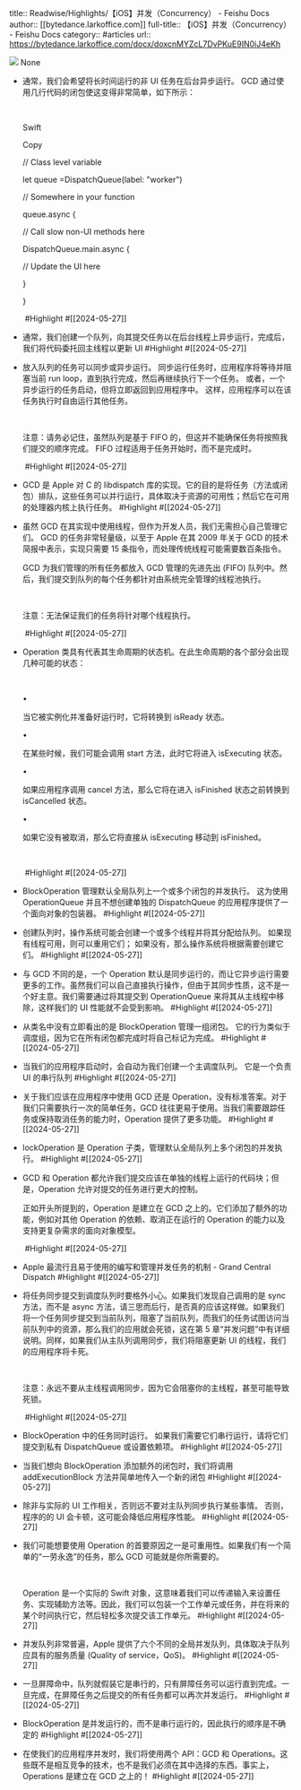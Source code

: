 title:: Readwise/Highlights/【iOS】并发（Concurrency） - Feishu Docs
author:: [[bytedance.larkoffice.com]]
full-title:: 【iOS】并发（Concurrency） - Feishu Docs
category:: #articles
url:: https://bytedance.larkoffice.com/docx/doxcnMYZcL7DvPKuE9IN0iJ4eKh

![](https://readwise-assets.s3.amazonaws.com/static/images/article2.74d541386bbf.png)
None

- 通常，我们会希望将长时间运行的非 UI 任务在后台异步运行。 GCD 通过使用几行代码的闭包使这变得非常简单，如下所示：​
  
  ​
  
  Swift
  
  Copy
  
  // Class level variable​
  
  let queue \=DispatchQueue(label: "worker")​
  
  // Somewhere in your function​
  
  queue.async {​
  
  // Call slow non-UI methods here​
  
  DispatchQueue.main.async {​
  
  // Update the UI here​
  
  }​
  
  }​
  
  ​ #Highlight #[[2024-05-27]]
- 通常，我们创建一个队列，向其提交任务以在后台线程上异步运行，完成后，我们将代码委托回主线程以更新 UI #Highlight #[[2024-05-27]]
- 放入队列的任务可以同步或异步运行。 同步运行任务时，应用程序将等待并阻塞当前 run loop，直到执行完成，然后再继续执行下一个任务。 或者，一个异步运行的任务启动，但将立即返回到应用程序中。 这样，应用程序可以在该任务执行时自由运行其他任务。​
  
  ​
  
  注意：请务必记住，虽然队列是基于 FIFO 的，但这并不能确保任务将按照我们提交的顺序完成。 FIFO 过程适用于任务开始时，而不是完成时。​
  
  ​ #Highlight #[[2024-05-27]]
- GCD 是 Apple 对 C 的 libdispatch 库的实现。它的目的是将任务（方法或闭包）排队，这些任务可以并行运行，具体取决于资源的可用性；然后它在可用的处理器内核上执行任务。 #Highlight #[[2024-05-27]]
- 虽然 GCD 在其实现中使用线程，但作为开发人员，我们无需担心自己管理它们。 GCD 的任务非常轻量级，以至于 Apple 在其 2009 年关于 GCD 的技术简报中表示，实现只需要 15 条指令，而处理传统线程可能需要数百条指令。​
  
  GCD 为我们管理的所有任务都放入 GCD 管理的先进先出 (FIFO) 队列中。然后，我们提交到队列的每个任务都针对由系统完全管理的线程池执行。​
  
  ​
  
  注意：无法保证我们的任务将针对哪个线程执行。​
  
  ​ #Highlight #[[2024-05-27]]
- Operation 类具有代表其生命周期的状态机。在此生命周期的各个部分会出现几种可能的状态：​
  
  ​
  
  •
  
  当它被实例化并准备好运行时，它将转换到 isReady 状态。​
  
  •
  
  在某些时候，我们可能会调用 start 方法，此时它将进入 isExecuting 状态。​
  
  •
  
  如果应用程序调用 cancel 方法，那么它将在进入 isFinished 状态之前转换到 isCancelled 状态。​
  
  •
  
  如果它没有被取消，那么它将直接从 isExecuting 移动到 isFinished。​
  
  ​
  
  ​ #Highlight #[[2024-05-27]]
- BlockOperation 管理默认全局队列上一个或多个闭包的并发执行。 这为使用 OperationQueue 并且不想创建单独的 DispatchQueue 的应用程序提供了一个面向对象的包装器。 #Highlight #[[2024-05-27]]
- 创建队列时，操作系统可能会创建一个或多个线程并将其分配给队列。 如果现有线程可用，则可以重用它们； 如果没有，那么操作系统将根据需要创建它们。 #Highlight #[[2024-05-27]]
- 与 GCD 不同的是，一个 Operation 默认是同步运行的，而让它异步运行需要更多的工作。虽然我们可以自己直接执行操作，但由于其同步性质，这不是一个好主意。我们需要通过将其提交到 OperationQueue 来将其从主线程中移除，这样我们的 UI 性能就不会受到影响。 #Highlight #[[2024-05-27]]
- 从类名中没有立即看出的是 BlockOperation 管理一组闭包。 它的行为类似于调度组，因为它在所有闭包都完成时将自己标记为完成。 #Highlight #[[2024-05-27]]
- 当我们的应用程序启动时，会自动为我们创建一个主调度队列。 它是一个负责 UI 的串行队列 #Highlight #[[2024-05-27]]
- 关于我们应该在应用程序中使用 GCD 还是 Operation，没有标准答案。对于我们只需要执行一次的简单任务，GCD 往往更易于使用。当我们需要跟踪任务或保持取消任务的能力时，Operation 提供了更多功能。 #Highlight #[[2024-05-27]]
- lockOperation 是 Operation 子类，管理默认全局队列上多个闭包的并发执行。 #Highlight #[[2024-05-27]]
- GCD 和 Operation 都允许我们提交应该在单独的线程上运行的代码块；但是，Operation 允许对提交的任务进行更大的控制。​
  
  正如开头所提到的，Operation 是建立在 GCD 之上的。它们添加了额外的功能，例如对其他 Operation 的依赖、取消正在运行的 Operation 的能力以及支持更复杂需求的面向对象模型。​
  
  ​ #Highlight #[[2024-05-27]]
- Apple 最流行且易于使用的编写和管理并发任务的机制 - Grand Central Dispatch #Highlight #[[2024-05-27]]
- 将任务同步提交到调度队列时要格外小心。如果我们发现自己调用的是 sync 方法，而不是 async 方法，请三思而后行，是否真的应该这样做。如果我们将一个任务同步提交到当前队列，阻塞了当前队列，而我们的任务试图访问当前队列中的资源，那么我们的应用就会死锁，这在第 5 章“并发问题”中有详细说明。同样，如果我们从主队列调用同步，我们将阻塞更新 UI 的线程，我们的应用程序将卡死。​
  
  ​
  
  注意：永远不要从主线程调用同步，因为它会阻塞你的主线程，甚至可能导致死锁。​
  
  ​ #Highlight #[[2024-05-27]]
- BlockOperation 中的任务同时运行。 如果我们需要它们串行运行，请将它们提交到私有 DispatchQueue 或设置依赖项。 #Highlight #[[2024-05-27]]
- 当我们想向 BlockOperation 添加额外的闭包时，我们将调用 addExecutionBlock 方法并简单地传入一个新的闭包 #Highlight #[[2024-05-27]]
- 除非与实际的 UI 工作相关，否则远不要对主队列同步执行某些事情。 否则，程序的的 UI 会卡顿，这可能会降低应用程序性能。 #Highlight #[[2024-05-27]]
- 我们可能想要使用 Operation 的首要原因之一是可重用性。如果我们有一个简单的“一劳永逸”的任务，那么 GCD 可能就是你所需要的。​
  
  ​
  
  Operation 是一个实际的 Swift 对象，这意味着我们可以传递输入来设置任务、实现辅助方法等。因此，我们可以包装一个工作单元或任务，并在将来的某个时间执行它，然后轻松多次提交该工作单元。 #Highlight #[[2024-05-27]]
- 并发队列非常普遍，Apple 提供了六个不同的全局并发队列，具体取决于队列应具有的服务质量 (Quality of service，QoS)。 #Highlight #[[2024-05-27]]
- 一旦屏障命中，队列就假装它是串行的，只有屏障任务可以运行直到完成。一旦完成，在屏障任务之后提交的所有任务都可以再次并发运行。 #Highlight #[[2024-05-27]]
- BlockOperation 是并发运行的，而不是串行运行的，因此执行的顺序是不确定的 #Highlight #[[2024-05-27]]
- 在使我们的应用程序并发时，我们将使用两个 API：GCD 和 Operations。这些既不是相互竞争的技术，也不是我们必须在其中选择的东西。事实上，Operations 是建立在 GCD 之上的！ #Highlight #[[2024-05-27]]